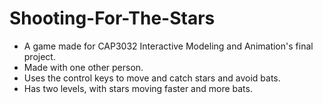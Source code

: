 # Shooting-For-The-Stars
* A game made for CAP3032 Interactive Modeling and Animation's final project.
* Made with one other person.
* Uses the control keys to move and catch stars and avoid bats.
* Has two levels, with stars moving faster and more bats.

